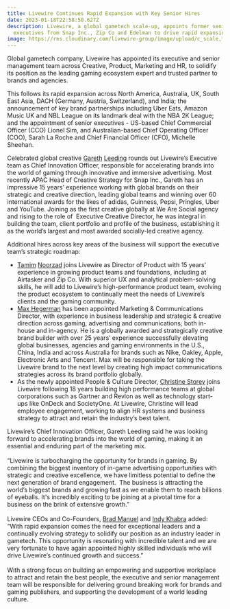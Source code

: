 ```yaml
---
title: Livewire Continues Rapid Expansion with Key Senior Hires
date: 2023-01-18T22:58:50.627Z
description: Livewire, a global gametech scale-up, appoints former senior
  executives from Snap Inc., Zip Co and Edelman to drive rapid expansion.
image: https://res.cloudinary.com/livewire-group/image/upload/c_scale,f_auto,q_auto/v1674082082/Gareth_Leeding_Livewire_Chief_Innovation_Officer_okxzyz.jpg
---
```

Global gametech company, Livewire has appointed its executive and senior management team across Creative, Product, Marketing and HR, to solidify its position as the leading gaming ecosystem expert and trusted partner to brands and agencies.   

This follows its rapid expansion across North America, Australia, UK, South East Asia, DACH (Germany, Austria, Switzerland), and India; the announcement of key brand partnerships including Uber Eats, Amazon Music UK and NBL League on its landmark deal with the NBA 2K League; and the appointment of senior executives - US-based Chief Commercial Officer (CCO) Lionel Sim, and Australian-based Chief Operating Officer (COO), Sarah La Roche and Chief Financial Officer (CFO), Michelle Sheehan.  

Celebrated global creative [Gareth](https://www.linkedin.com/in/gleeding/) [Leeding](https://www.linkedin.com/in/gleeding/) rounds out Livewire’s Executive team as Chief Innovation Officer, responsible for accelerating brands into the world of gaming through innovative and immersive advertising. Most recently APAC Head of Creative Strategy for Snap Inc., Gareth has an impressive 15 years’ experience working with global brands on their strategic and creative direction, leading global teams and winning over 60 international awards for the likes of adidas, Guinness, Pepsi, Pringles, Uber and YouTube. Joining as the first creative globally at We Are Social agency and rising to the role of  Executive Creative Director, he was integral in building the team, client portfolio and profile of the business, establishing it as the world’s largest and most awarded socially-led creative agency. 

Additional hires across key areas of the business will support the executive team’s strategic roadmap: 

* [Tamim](https://www.linkedin.com/in/tamim-n/) [Noorzad](https://www.linkedin.com/in/tamim-n/) joins Livewire as Director of Product with 15 years’ experience in growing product teams and foundations, including at Airtasker and Zip Co. With superior UX and analytical problem-solving skills, he will add to Livewire’s high-performance product team, evolving the product ecosystem to continually meet the needs of Livewire’s clients and the gaming community. 
* [Max Hegerman](https://www.linkedin.com/in/max-hegerman-70360a5/) has been appointed Marketing & Communications Director, with experience in business leadership and strategic & creative direction across gaming, advertising and communications; both in-house and in-agency. He is a globally awarded and strategically creative brand builder with over 25 years’ experience successfully elevating global businesses, agencies and gaming environments in the U.S., China, India and across Australia for brands such as Nike, Oakley, Apple, Electronic Arts and Tencent. Max will be responsible for taking the Livewire brand to the next level by creating high impact communications strategies across its brand portfolio globally. 
* As the newly appointed People & Culture Director, [Christine Storey](https://www.linkedin.com/in/christine-storey-aa774870/) joins Livewire following 18 years building high performance teams at global corporations such as Gartner and Revlon as well as technology start-ups like OnDeck and SocietyOne. At Livewire, Christine will lead employee engagement, working to align HR systems and business strategy to attract and retain the industry’s best talent.  

Livewire’s Chief Innovation Officer, Gareth Leeding said he was looking forward to accelerating brands into the world of gaming, making it an essential and enduring part of the marketing mix. \
 \
“Livewire is turbocharging the opportunity for brands in gaming. By combining the biggest inventory of in-game advertising opportunities with strategic and creative excellence, we have limitless potential to define the next generation of brand engagement.  The business is attracting the world’s biggest brands and growing fast as we enable them to reach billions of eyeballs. It's incredibly exciting to be joining at a pivotal time for a business on the brink of extensive growth.” \
 \
Livewire CEOs and Co-Founders, [Brad Manuel](https://www.linkedin.com/in/bradjmanuel/) and [Indy Khabra](https://www.linkedin.com/in/indykhabra/) added: “With rapid expansion comes the need for exceptional leaders and a continually evolving strategy to solidify our position as an industry leader in gametech. This opportunity is resonating with incredible talent and we are very fortunate to have again appointed highly skilled individuals who will drive Livewire’s continued growth and success.” \
 \
With a strong focus on building an empowering and supportive workplace to attract and retain the best people, the executive and senior management team will be responsible for delivering ground breaking work for brands and gaming publishers, and supporting the development of a world leading culture.  

<!--EndFragment-->